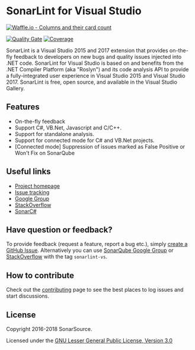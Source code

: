 # SonarLint for Visual Studio

[![Waffle.io - Columns and their card count](https://badge.waffle.io/SonarSource/sonar-csharp.svg?columns=all)](https://waffle.io/SonarSource/sonar-csharp)

[![Quality Gate](https://next.sonarqube.com/sonarqube/api/badges/gate?key=sonarlint-visualstudio)](https://next.sonarqube.com/sonarqube/dashboard?id=sonarlint-visualstudio)
[![Coverage](https://next.sonarqube.com/sonarqube/api/badges/measure?key=sonarlint-visualstudio&metric=coverage)](https://next.sonarqube.com/sonarqube/component_measures/domain/Coverage?id=sonarlint-visualstudio)


SonarLint is a Visual Studio 2015 and 2017 extension that provides on-the-fly feedback to developers on new bugs and
quality issues injected into .NET code. SonarLint for Visual Studio is based on and benefits from the .NET Compiler
Platform (aka "Roslyn") and its code analysis API to provide a fully-integrated user experience in Visual Studio 2015
and Visual Studio 2017.
SonarLint is free, open source, and available in the Visual Studio Gallery.

## Features
* On-the-fly feedback
* Support C#, VB.Net, Javascript and C/C++.
* Support for standalone analysis.
* Support for connected mode for C# and VB.Net projects.
* [Connected mode] Suppression of issues marked as False Positive or Won't Fix on SonarQube

## Useful links
* [Project homepage](https://redirect.sonarsource.com/doc/sonar-visualstudio.html)
* [Issue tracking](https://github.com/SonarSource/sonarlint-visualstudio/issues)
* [Google Group](https://groups.google.com/forum/#!forum/sonarlint)
* [StackOverflow](https://stackoverflow.com/questions/tagged/sonarlint-vs)
* [SonarC#](https://github.com/SonarSource/sonar-csharp)

## Have question or feedback?

To provide feedback (request a feature, report a bug etc.), simply
[create a GitHub Issue](https://github.com/SonarSource/sonarlint-visualstudio/issues/new).
Alternatively you can use [SonarQube Google Group](https://groups.google.com/forum/#!forum/sonarlint) or
[StackOverflow](http://stackoverflow.com/questions/tagged/sonarlint-vs) with the tag `sonarlint-vs`.

## How to contribute

Check out the [contributing](CONTRIBUTING.md) page to see the best places to log issues and start discussions.

## License

Copyright 2016-2018 SonarSource.

Licensed under the [GNU Lesser General Public License, Version 3.0](http://www.gnu.org/licenses/lgpl.txt)
